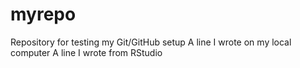 # myrepo
Repository for testing my Git/GitHub setup
A line I wrote on my local computer 
A line I wrote from RStudio
